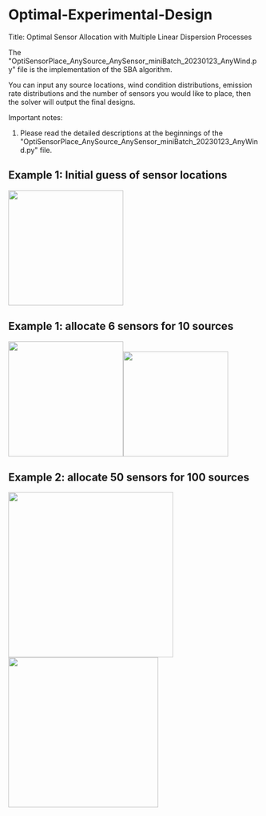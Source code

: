 # Optimal-Experimental-Design
Title: Optimal Sensor Allocation with Multiple Linear Dispersion Processes

The "OptiSensorPlace_AnySource_AnySensor_miniBatch_20230123_AnyWind.py" file is the implementation of the SBA algorithm.

You can input any source locations, wind condition distributions, emission rate distributions and the number of sensors you would like to place, then the solver will output the final designs.

Important notes:
  1. Please read the detailed descriptions at the beginnings of the "OptiSensorPlace_AnySource_AnySensor_miniBatch_20230123_AnyWind.py" file.
## Example 1: Initial guess of sensor locations
<img src="https://github.com/user-attachments/assets/e9b07830-a72b-4cf0-abd4-9e49b8ec70ab" height="230"/>

## Example 1:  allocate 6 sensors for 10 sources
<img src="https://github.com/user-attachments/assets/7337f65f-5be7-4678-84c9-baf21aa2a9ed" height="230"/><img src="https://github.com/user-attachments/assets/dadf49f8-5420-4ff5-8bbe-2e8738b502c1" height="210"/>

## Example 2:  allocate 50 sensors for 100 sources
<img src="https://github.com/user-attachments/assets/941ad77b-4f5c-4f04-a855-cefc10af317c" height="330"/><img src="https://github.com/user-attachments/assets/0d4c48ab-09c0-4dc9-970a-cc686ef8b20b" height="300"/>
